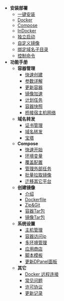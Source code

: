 * **安装部署**
  * [一键安装](zh-cn/install/shell.md)
  * [Docker](zh-cn/install/docker.md)
  * [Compose](zh-cn/install/compose.md)
  * [InDocker](zh-cn/install/dind.md)
  * [独立启动](zh-cn/install/source.md)
  * [自定义镜像](zh-cn/install/build.md)
  * [绑定域名子目录](zh-cn/install/nginx-location.md)
  * [控制命令](zh-cn/install/ctrl.md)
* **功能手册**
  * **容器管理**
    * [快速创建](zh-cn/manual/container/create.md)
    <!-- * [关联容器](zh-cn/manual/container/create-link.md) -->
    <!-- * [基础镜像](zh-cn/manual/container/create-image.md) -->
    * [参数详解](zh-cn/manual/container/create-option.md)
    * [更新容器](zh-cn/manual/container/upgrade.md)
    * [镜像加速](zh-cn/manual/image/registry.md)
    * [计划任务](zh-cn/manual/container/cron.md)
    * [容器快照](zh-cn/manual/container/snapshot.md)
    * [桥接宿主机网络](zh-cn/manual/container/bind-host-network.md)
  * **域名转发**
    * [证书管理](zh-cn/manual/container/domain-cert.md)
    * [域名转发](zh-cn/manual/container/domain.md)
    * [宝塔](zh-cn/manual/container/domain-bt.md)
  * **Compose**
    * [快速开始](zh-cn/manual/compose/create.md)
    * [环境变量](zh-cn/manual/compose/env.md)
    * [覆盖配置](zh-cn/manual/compose/override.md)
    * [管理外部任务](zh-cn/manual/compose/external.md)
    * [批量拉取镜像](zh-cn/manual/compose/image-pull.md)
    * [迁移其它平台](zh-cn/manual/compose/third-party.md)
  * **创建镜像**
    * [介绍](zh-cn/manual/image/create.md)
    * [Dockerfile](zh-cn/manual/image/create-dockerfile.md)
    * [Zip&Git](zh-cn/manual/image/create-zip.md)
    * [容器Tar包](zh-cn/manual/image/create-container.md)
    * [镜像Tar包](zh-cn/manual/image/create-image.md)
  * **系统设置**
    * [主机管理](zh-cn/manual/setting/host.md)
    * [容器访问ip](zh-cn/manual/setting/server.md)
    * [多环境管理](zh-cn/manual/setting/docker-env.md)
    * [应用商店](zh-cn/manual/setting/store.md)
    * [脚本模板](zh-cn/manual/setting/cron-template.md)
    * [更新DPanel面板](zh-cn/manual/setting/upgrade.md)
  * **其它**
    * [Docker 远程连接](zh-cn/manual/system/remote.md)
    <!-- * [更新容器](zh-cn/manual/container/update.md) -->
    * [常见问题](zh-cn/manual/system/qa.md)
    * [许可协议](zh-cn/manual/license)
    * [更新记录](zh-cn/manual/system/upgrade.md)